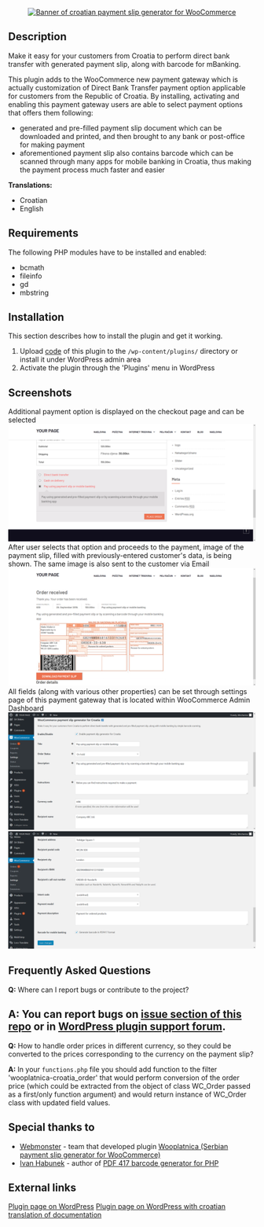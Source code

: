 <p align="center"><a href="https://wordpress.org/plugins/croatian-payment-slip-generator-for-woocommerce/"><img src="https://github.com/marlevak/Croatian-payment-slip-generator-for-WooCommerce/master/images/banner-1544x500.png" alt="Banner of croatian payment slip generator for WooCommerce"></a></p>

## Description

Make it easy for your customers from Croatia to perform direct bank transfer with generated payment slip, along with barcode for mBanking.

This plugin adds to the WooCommerce new payment gateway which is actually customization of Direct Bank Transfer payment option applicable for customers from the Republic of Croatia.
By installing, activating and enabling this payment gateway users are able to select payment options that offers them following:

* generated and pre-filled payment slip document which can be downloaded and printed, and then brought to any bank or post-office for making payment
* aforementioned payment slip also contains barcode which can be scanned through many apps for mobile banking in Croatia, thus making the payment process much faster and easier

**Translations:**

* Croatian
* English


## Requirements
The following PHP modules have to be installed and enabled:
* bcmath
* fileinfo
* gd
* mbstring


## Installation

This section describes how to install the plugin and get it working.


1. Upload [code](https://github.com/marlevak/Croatian-payment-slip-generator-for-WooCommerce/releases/latest) of this plugin to the `/wp-content/plugins/` directory or install it under WordPress admin area
2. Activate the plugin through the 'Plugins' menu in WordPress


## Screenshots

Additional payment option is displayed on the checkout page and can be selected<br/>
![payment option on checkout page](/images/screenshot-1.png)<br/>
After user selects that option and proceeds to the payment, image of the payment slip, filled with previously-entered customer's data, is being shown. The same image is also sent to the customer via Email<br/>
![payment slip and barcode preview](/images/screenshot-2.png)<br/>
All fields (along with various other properties) can be set through settings page of this payment gateway that is located within WooCommerce Admin Dashboard
![payment option settings part 1](/images/screenshot-3.png)<br/>
![payment option settings part 2](/images/screenshot-4.png)<br/>


## Frequently Asked Questions

**Q:** Where can I report bugs or contribute to the project?

**A:** You can report bugs on [issue section of this repo](https://github.com/marlevak/croatian-payment-slip-generator-for-woocommerce/issues) or in [WordPress plugin support forum](https://wordpress.org/support/plugin/croatian-payment-slip-generator-for-woocommerce).
---
**Q:** How to handle order prices in different currency, so they could be converted to the prices corresponding to the currency on the payment slip?

**A:** In your `functions.php` file you should add function to the filter 'wooplatnica-croatia_order' that would perform conversion of the order price (which could be extracted from the object of class WC_Order passed as a first/only function argument) and would return instance of WC_Order class with updated field values.

## Special thanks to

* [Webmonster](https://webmonster.rs/) - team that developed plugin [Wooplatnica (Serbian payment slip generator for WooCommerce)](https://wordpress.org/plugins/wooplatnica/)
* [Ivan Habunek](https://github.com/ihabunek) - author of [PDF 417 barcode generator for PHP](https://github.com/ihabunek/pdf417-php)

## External links
[Plugin page on WordPress](https://wordpress.org/plugins/croatian-payment-slip-generator-for-woocommerce/)
[Plugin page on WordPress with croatian translation of documentation](https://hr.wordpress.org/plugins/croatian-payment-slip-generator-for-woocommerce/)
